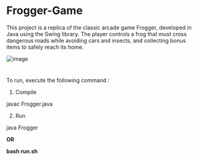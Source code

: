# Frogger-Game

This project is a replica of the classic arcade game Frogger, developed in Java using the Swing library. The player controls a frog that must cross dangerous roads while avoiding cars and insects, and collecting bonus items to safely reach its home.

![image](https://github.com/user-attachments/assets/23cb4d9d-abdb-413a-87ec-c0d669b2edd7)

#
To run, execute the following command :
1. Compile
   
javac Frogger.java

2. Run

java Frogger

<b>OR<b/>

bash run.sh
